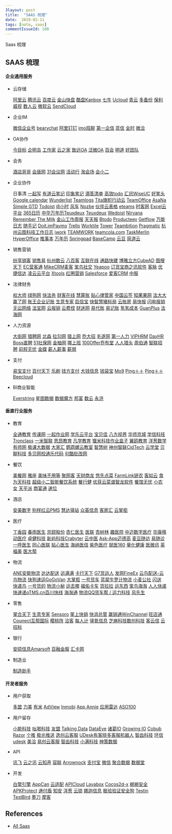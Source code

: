 ```yaml
---
3layout: post
title:  "SAAS 梳理"
date:  2019-02-11
tags: [note, saas]
commentIssueId: 100
---
```



Saas 梳理



## SAAS 梳理

#### 企业通用服务

- 云存储

  [阿里云](http://www.aliyun.com/) [腾讯云](http://www.qcloud.com/) [百度云](http://yun.baidu.com/) [金山快盘](http://www.kuaipan.cn/) [酷盘Kanbox](https://kanbox.com/) [七牛](http://www.qiniu.com/) [Ucloud](http://www.ucloud.cn/) [青云](https://www.qingcloud.com/) [多备份](http://www.dbfen.com/) [保利威视](http://www.polyv.net/) [数人云](http://www.shurenyun.co/) [微软云](http://www.windowsazure.cn/) [SendCloud](http://sendcloud.sohu.com/)

- 企业IM

  [微信企业号](http://www.51vj.cn/) [bearychat](https://bearychat.com/) [阿里钉钉](http://www.dingtalk.com/) [imo班聊](http://www.workchat.com/) [第一企信](http://www.mygzb.com/) [蓝信](http://www.lanxin.cn/) [全时](http://www.quanshi.com/) [微洽](http://www.weqia.com/)

- OA协作

  [今目标](http://www.jingoal.com/) [企明岛](http://www.qimingdao.com/) [工作家](http://home.iworker.cn/) [云之家](http://kdweibo.com/) [致远OA](http://www.seeyon.com/) [泛微OA](http://www.weaver.com.cn/) [百会](http://www.baihui.com/) [明道](http://www.mingdao.com/) [好团队](http://www.haotuandui.com/)

- 会务

  [酒店哥哥](http://www.hotelgg.com/) [会唐网](http://www.eventown.com.cn/) [31会议网](http://www.31huiyi.com/) [活动行](http://www.huodongxing.com/) [淘会场](http://www.baichanghui.com/) [会小二](http://www.huixiaoer.com/)

- 企业协作

  日事清 [一起写](https://yiqixie.com/) [有道云笔记](http://note.youdao.com/) [印象笔记](https://www.yinxiang.com/) [滴答清单](https://www.dida365.com/) [高效todo](http://www.gxtodo.com/) [汇讯WiseUC](http://www.wiseuc.com/) [好笔头](http://www.haobitou.com/) [Google calendar](https://www.google.com/calendar/) [Wunderlist](https://www.wunderlist.com/) [Teamlogs](http://www.teamlogs.com/) [Tita](http://www.tita.com/)[旗帜行动云](http://www.wininaction.com/) [TeamOffice](http://www.teamoffice.com/) [AsaNa](https://asana.com/) [Simple GTD](http://www.simplegtd.com/) [Todoist](https://todoist.com/) [i8小时](http://www.i8xiaoshi.com/) [风车](https://fengche.co/) [Nozbe](http://www.productivelife.cn/) [伙伴云表格](https://www.huoban.com/) [eteams](http://www.eteams.cn/) [时客网](http://www.hourworker.com/) [Excel云平台](http://excelcloud.cn/) [365日历](http://www.365rili.com/) [中华万年历](http://www.zhwnl.cn/)[Teuxdeux](http://blog.teuxdeux.com/) [Teuxdeux](http://blog.teuxdeux.com/) [Wedoist](https://zhcn.wedoist.com/) [Nirvana](http://www.nirvana.com/) [Remember The Milk](http://www.rememberthemilk.com/) [金山工作周报](http://www.gongzuozhoubao.com/) [天天报](http://www.ttbrz.cn/) [Btodo](http://btodo.com/) [Producteev](https://www.producteev.com/) [Getflow](https://www.getflow.com/) [万能日志](http://www.9worklog.com/) [随手记](http://www.feidee.com/money/) [Doit.im](http://doit.im/cn/)[Paymo](http://www.paymo.biz/) [Trello](http://www.allsaas.cn/) [Worktile](https://worktile.com/) [Tower](https://tower.im/) [Teambition](https://www.teambition.com/)  [Pragmatic](https://pragmatic.ly/) [杭州云图科技工作日志](http://www.cloudtopo.com/) [iwork](http://iwork.huilan.com/) [TEAMWORK](https://www.teamwork.com/) [teamcola.com](https://facetoface.teamcola.com/) [TaskMerlin](http://www.taskmerlin.com/) [HyperOffice](http://www.hyperoffice.com/) [推事本](http://web.tuishiben.com/) [万年历](http://www.wannianli365.com/) [Springpad](http://springpad.com/) [BaseCamp](https://basecamp.com/)  [云豆](http://home.bdqn.cn/portal.php) [简道云](http://www.jiandaoyun.com/)

- 销售营销

  [纷享销客](http://www.fxiaoke.com/) [销售易](http://www.xiaoshouyi.com/) [杭州数云](http://www.shuyun.com/) [八百客](http://www.800app.com/) [互联在线](http://www.ichina.cn/) [通路快建](http://www.tonglukuaijian.com/) [博雅立方CubeAD](http://www.cubead.com/) [图搜天下](http://www.sosgps.net.cn/) [EC营客通](http://www.workec.com/) [MikeCRM麦客](http://www.mikecrm.com/) [笨鸟社交](http://www.socialbird.cn/) [Yeapoo](http://www.yeapoo.cn/) [订货宝](http://www.dhb.hk/)[商之讯软件](http://tqzxkf.cn.china.cn/) [客脉](http://www.kemaicrm.com/) [优捷信达](http://www.eucita.com/) [凌云云平台](http://www.40ling.com/) [Xtools](http://www.xtcrm.com/) [红圈营销](http://www.hecom.cn/) [Salesforce](http://www.salesforce.com/cn/) [爱客CRM](http://www.ikcrm.com/) [中服](http://www.cserver.com.cn/)

- 法律财务

  [权大师](http://www.quandashi.com/) [绿狗网](http://www.lvgou.com/) [快法务](http://www.kuaifawu.com/) [财客在线](http://www.caakee.com/) [慧算账](http://www.kungeek.com/) [贴心律管家](http://www.zlsapp.com/) [中国云签](https://www.yunsign.com/) [知果果网](http://www.zhiguoguo.com/) [法大大](https://www.fadada.com/) [赢了网](http://www.yingle.com/) [账王企业记账](http://www.cash360.cn/) [生意专家](http://www.i200.cn/) [启信宝](http://www.qixin007.com/) [快智慧](http://www.kuaizhihui.com/)[猪标局](http://www.zhubiaoju.com/) [云账房](http://www.91daizhang.com/) [易快报](https://www.ekuaibao.com/) [闪电报销](http://www.baoxiao.me/) [无讼网络](http://www.wusongtech.com/) [法宝网](http://www.ifabao.com/) [云报销](https://www.yunbaoxiao.com/) [云费控](http://www.feekong.com/) [财迷网](http://www.caakee.com/) [易代账](http://e.uu.com.cn/) [易记账](http://yjz.kisdee.com/) [氢氢成本](http://www.hoitsoft.com/) [GuanPlus](http://www.guanplus.com/) [法海网](http://www.fahai.com/)

- 人力资源

  [大街网](http://www.dajie.com/) [猎聘网](http://www.liepin.com/) [北森](http://www.beisen.com/) [拉勾网](http://www.lagou.com/) [猎上网](http://www.hunteron.com/) [乔大招](http://www.qiaodazhao.com/) [毛遂网](http://www.maosui.com/) [第一人力](http://www.hrofirst.com/) [VIPHRM](http://www.viphrm.com/) [DayHR](http://www.dayhr.com/) [Boss直聘](http://bosszhipin.kanzhun.com/) [51社保网](http://51shebao.com/) [金柚网](http://www.joyowo.com/) [哪上班](https://www.nashangban.com/) [100Offer](http://100offer.com/)[乔布堂](http://cv.qiaobutang.com/) [人人猎头](http://www.renrenlietou.com/) [周伯通](http://www.jobtong.com/) [智联招聘](http://www.zhaopin.com/) [前程无忧](http://www.51job.com/) [金蝶](http://www.kingdee.com/) [薪人薪事](http://www.xinrenxinshi.com/) [薪朋](http://www.xinpeng.com/)

- 支付

  [易宝支付](https://www.yeepay.com/) [百付天下](http://www.bypay.cn/) [乐刷](http://www.yeahka.com/) [钱方支付](http://www.qfpay.com/) [大钱信息](http://www.aemoney.com/) [钱袋宝](https://www.qiandai.com/) [Mo9](https://www.mo9.com/) [Ping＋＋](https://www.mo9.com/) [Ping＋＋](https://pingxx.com/) [Beecloud](https://beecloud.cn/)

- BI商业智能

  [Everstring](http://www.everstring.com/) [星图数据](http://www.syntun.com.cn/) [数据魔方](http://mofang.taobao.com/) [邦富](http://www.barfoo.com.cn/) [数云](http://www.shuyun.com/) [永洪](http://www.yonghongtech.com/)

#### 垂直行业服务

- 教育

  [全通教育](http://www.zgcgjyjt.com/) [传课网](http://www.chuanke.com/) [一起作业网](http://www.17zuoye.com/) [学乐云平台](http://www.scholastic.com.cn/) [宝贝佳](http://www.jnbbj.com/) [八方视界](http://www.wizworldonline.com/) [华师京城](http://www.hsjc.com.cn/) [学信科技](http://www.xuexin.org.cn/) [Tronclass](http://tronclass.com.cn/) [一米智联](http://www.onemeter.co/intro/) [思昂教育](http://www.voiceontech.com/) [凡学教育](http://www.fancyedu.net/) [狸米科技](http://www.limixuexi.com/)[作业盒子](http://www.zuoyehezi.com/) [翼鸥教育](http://www.eeoa.com/#1) [洋葱数学](http://yangcong345.com/) [有师网](http://www.woyoushi.com/) [极课大数据](http://www.fclassroom.com/) [大家汇](http://www.dajiahui.cn/) [鹦鹉螺云教室](http://www.yingwuluo.org/) [智慧树](http://www.zhihuishu.com/) [神州智联CidTech](http://www.cidtech.cn/) [云学堂](http://www.yxt.com/) [贝聊科技](http://ibeiliao.com/) [多贝网校通](http://www.wangxiaotong.com/)[乐代码](http://www.livecode.cn/) [句酷批改网](http://www.pigai.org/)

- 餐饮

  [美餐网](https://meican.com/) [雅座](http://www.yazuo.com/) [美味不用等](http://www.9now.cn/) [聚网客](http://www.juwangke.com/) [天财商龙](http://www.tcsl.com.cn/) [悠先点菜](http://www.u-xian.com/) [FarmLink链农](http://www.farmlink.cn/) [客如云](http://www.keruyun.com/) [食为天科技](http://www.himasoft.com/) [超级小二智能餐饮系统](http://chaojixiaoerzncyxt.zhidao.hao315.com/) [餐行健](http://www.acewill.cn/) [优获云菜谱](http://www.icaipu.cn/)[智龙软件](http://www.wiselong.com/) [餐馆无忧](http://www.canguanwuyou.cn/) [小农女](http://www.xiaonongnv.com/) [天平派](http://www.caigouxiongdi.com/) [商宴通](http://www.shangyt.cn/) [速位](http://www.suweia.com/)

- 酒店

  [安美数字](http://www.amttgroup.com/) [别样红云PMS](http://www.beyondh.com/) [慧达驿站](http://www.cnwisdom.com/) [众荟信息](http://www.jointwisdom.cn/) [客房汇](http://www.kefanghui.com/) [云掌柜](http://www.yunzhanggui.net/)

- 医疗

  [丁香园](http://www.dxy.cn/) [春雨医生](http://www.chunyuyisheng.com/) [京颐股份](http://www.kyee.com.cn/) [杏仁医生](http://xingren.com/) [医联](http://www.shdc.org.cn/) [杏树林](http://www.xingshulin.com/) [趣医院](https://www.quyiyuan.com/) [中迈数字医疗](http://www.cecsm.com/) [华康移动医疗](http://www.hk515.com/) [卓健科技](http://www.zhuojianchina.com/) [新屿科技Crabyter](http://www.sinyoo.net/) [云中医](http://www.yunzhongyi.com/) [Ask-App](http://www.ask-app.com/)[迈德高](http://www.medto.cn/) [麦豆随访](http://www.maidouyisheng.com/) [易随诊](http://www.yiyee.com/) [一呼医生](http://www.1hu.me/) [同心医联](http://www.tongxinyilian.com/) [贴心医生](http://www.tiexinyisheng.com/) [海纳医信](http://www.hinacom.com/) [紫色医疗](http://www.ziseyiliao.com/) [就医160](http://www.91160.com/) [量化健康](https://health.quantibio.com/) [医微讯](http://www.invisionhealth.cn/) [英福美](http://www.ifmsoft.com.cn/) [医大帮](http://www.medbigbang.com/)

- 物流

  [ANE安能物流](http://www.ane56.com/) [达达配送](http://www.imdada.cn/) [运满满](http://www.ymm56.com/) [卡行天下](http://www.kxtx.cn/) [G7货运人](http://www.huoyunren.com/) [发网FineEx](http://www.fineex.com/) [云鸟配送-云鸟物流](http://www.yunniao.me/) [快狗速运GoGoVan](http://www.kuaigou.co/) [大掌柜](http://www.800jit.com/) [一号货车](http://yihaohuoche.com/) [蓝犀牛](http://www.lanxiniu.com/)[罗计物流](http://www.loji.com/) [小麦公社](http://www.imxiaomai.com/) [闪送](http://www.ishansong.com/) [快递鸟](http://www.kdniao.com/) [一号货的](http://www.1hhd.com/) [物流小秘](http://www.56xiaomi.com/) [运去哪](http://www.yunquna.com/) [福佑卡车](http://fuyoukache.com/) [货拉拉](http://www.huolala.cn/) [运东西](http://www.yundx.com/) [笨鸟海淘](http://www.birdex.cn/) [人人快递](http://www.rrkd.cn/) [快速递](http://www.ksudi.com/)[oTMS.cn百川快线](http://www.otms.cn/) [海淘通](http://www.haitaotong.com/) [物流QQ货车帮 / 运力科技](http://www.56qq.cn/) [风先生](http://www.123feng.com/)

- 零售

  [掌合天下](http://www.zhanghetianxia.com/) [生意专家](http://www.i200.cn/) [Sensoro](http://www.sensoro.com/) [掌上快销](http://www.zskuaixiao.com/) [快消总管](http://www.51kuaixiao.com/) [赢销通WinChannel](http://www.winchannel.net/) [旺店通](http://www.wangdian.cn/) [Counect互帮国际](http://www.counect.com/) [樱桃阵](http://www.vinuxpost.com/) [洽客](http://www.qiakr.com/) [每人计](http://www.meirenji.cn/) [驿氪信息](http://www.ezrpro.com/) [芝麻科技](http://www.zhimatech.com/)[数创科技](http://www.shunova.cn/) [客云信](http://www.keyunxin.com/) [云招标](http://www.zlw.net/)

- 银行

  [安硕信息Amarsoft](http://www.amarsoft.com/) [百融金服](http://www.100credit.com/) [汇卡网](http://www.hi-card.cn/)

- 制造业

  [制造助手](http://www.zhizaozhushou.com/)

#### 开发者服务

- 用户获取

  [多盟](http://www.domob.cn/) [力美](http://www.limei.com/) [有米](https://www.youmi.net/) [AdView](http://www.adview.cn/) [Inmobi](http://www.inmobi.com/) [App Annie](http://www.mobyaffiliates.com/) [应用雷达](http://www.ann9.com/) [ASO100](http://aso100.com/)

- 用户留存

  [小能科技](http://www.xiaoneng.cn/) [吆喝科技](http://www.appadhoc.com/) [友盟](http://www.umeng.com/) [Talking Data](http://www.talkingdata.com/) [DataEye](http://www.dataeye.com/) [诸葛IO](https://zhugeio.co/) [Growing IO](https://www.growingio.com/) [Cobub Razor](http://demo.cobub.com/) [个推](http://www.getui.com/) [极光推送](https://www.jpush.cn/) [逸创云客服](http://www.kf5.com/) [UDesk有客](http://www.udesk.cn/)[晓多客服机器人](http://www.xiaoduotech.com/) [智齿科技](http://www.sobot.com/) [环信](http://www.easemob.com/) [udesk](http://www.udesk.cn/) [美洽](http://meiqia.com/) [易创云客服](http://www.kf5.com/) [智齿科技](http://www.sobot.com/) [小满科技](https://www.xiaoman.cn/) [神策数据](http://sensorsdata.cn/)

- API

  [讯飞](http://www.xunfei.cn/) [云之讯](http://www.ucpaas.com/) [云知声](http://www.unisound.com/) [容联](http://www.yuntongxun.com/) [Arrownock](http://www.arrownock.com/) [支付宝](https://www.alipay.com/) [微信](http://weixin.qq.com/) [聚合数据](https://www.juhe.cn/) [数据堂](http://www.shujutang.com/)

- 开发

  [白鹭引擎](http://www.egret.com/) [AppCan](http://www.appcan.cn/) [云适配](http://www.yunshipei.com/) [APICloud](http://www.apicloud.com/) [Layabox](http://www.layabox.com/) [Cocos2d-x](http://www.cocos2d-x.org/) [梆梆安全](http://www.bangcle.com/) [APKProtect](http://apkprotect.com/) [通付盾](http://www.payegis.com/) [知安](http://www.knowsafe.com/) [洋葱](https://www.yangcong.com/) [云锁](http://www.yunsuo.com.cn/) [娜迦信息](http://www.nagain.com/) [极验验证](http://www.geetest.com/)[安全狗](http://fuyun.safedog.cn/) [Testin](http://www.testin.cn/) [TestBird](http://www.testbird.com/) [墨刀](https://modao.cc/) [摩客](http://www.mockplus.cn/)



## References

* [All Saas](http://www.allsaas.cn/)